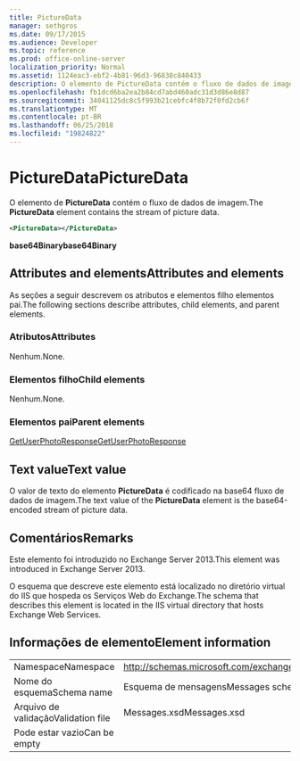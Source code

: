 ```yaml
---
title: PictureData
manager: sethgros
ms.date: 09/17/2015
ms.audience: Developer
ms.topic: reference
ms.prod: office-online-server
localization_priority: Normal
ms.assetid: 1124eac3-ebf2-4b81-96d3-96838c840433
description: O elemento de PictureData contém o fluxo de dados de imagem.
ms.openlocfilehash: fb1dcd6ba2ea2b84cd7abd460adc31d3d86e8d87
ms.sourcegitcommit: 34041125dc8c5f993b21cebfc4f8b72f0fd2cb6f
ms.translationtype: MT
ms.contentlocale: pt-BR
ms.lasthandoff: 06/25/2018
ms.locfileid: "19824822"
---
```

# <a name="picturedata"></a><span data-ttu-id="078a3-103">PictureData</span><span class="sxs-lookup"><span data-stu-id="078a3-103">PictureData</span></span>

<span data-ttu-id="078a3-104">O elemento de **PictureData** contém o fluxo de dados de imagem.</span><span class="sxs-lookup"><span data-stu-id="078a3-104">The **PictureData** element contains the stream of picture data.</span></span> 
  
```XML
<PictureData></PictureData>
```

 <span data-ttu-id="078a3-105">**base64Binary**</span><span class="sxs-lookup"><span data-stu-id="078a3-105">**base64Binary**</span></span>
## <a name="attributes-and-elements"></a><span data-ttu-id="078a3-106">Attributes and elements</span><span class="sxs-lookup"><span data-stu-id="078a3-106">Attributes and elements</span></span>

<span data-ttu-id="078a3-107">As seções a seguir descrevem os atributos e elementos filho elementos pai.</span><span class="sxs-lookup"><span data-stu-id="078a3-107">The following sections describe attributes, child elements, and parent elements.</span></span>
  
### <a name="attributes"></a><span data-ttu-id="078a3-108">Atributos</span><span class="sxs-lookup"><span data-stu-id="078a3-108">Attributes</span></span>

<span data-ttu-id="078a3-109">Nenhum.</span><span class="sxs-lookup"><span data-stu-id="078a3-109">None.</span></span>
  
### <a name="child-elements"></a><span data-ttu-id="078a3-110">Elementos filho</span><span class="sxs-lookup"><span data-stu-id="078a3-110">Child elements</span></span>

<span data-ttu-id="078a3-111">Nenhum.</span><span class="sxs-lookup"><span data-stu-id="078a3-111">None.</span></span>
  
### <a name="parent-elements"></a><span data-ttu-id="078a3-112">Elementos pai</span><span class="sxs-lookup"><span data-stu-id="078a3-112">Parent elements</span></span>

[<span data-ttu-id="078a3-113">GetUserPhotoResponse</span><span class="sxs-lookup"><span data-stu-id="078a3-113">GetUserPhotoResponse</span></span>](getuserphotoresponse.md)
  
## <a name="text-value"></a><span data-ttu-id="078a3-114">Text value</span><span class="sxs-lookup"><span data-stu-id="078a3-114">Text value</span></span>

<span data-ttu-id="078a3-115">O valor de texto do elemento **PictureData** é codificado na base64 fluxo de dados de imagem.</span><span class="sxs-lookup"><span data-stu-id="078a3-115">The text value of the **PictureData** element is the base64-encoded stream of picture data.</span></span> 
  
## <a name="remarks"></a><span data-ttu-id="078a3-116">Comentários</span><span class="sxs-lookup"><span data-stu-id="078a3-116">Remarks</span></span>

<span data-ttu-id="078a3-117">Este elemento foi introduzido no Exchange Server 2013.</span><span class="sxs-lookup"><span data-stu-id="078a3-117">This element was introduced in Exchange Server 2013.</span></span>
  
<span data-ttu-id="078a3-118">O esquema que descreve este elemento está localizado no diretório virtual do IIS que hospeda os Serviços Web do Exchange.</span><span class="sxs-lookup"><span data-stu-id="078a3-118">The schema that describes this element is located in the IIS virtual directory that hosts Exchange Web Services.</span></span>
  
## <a name="element-information"></a><span data-ttu-id="078a3-119">Informações de elemento</span><span class="sxs-lookup"><span data-stu-id="078a3-119">Element information</span></span>

|||
|:-----|:-----|
|<span data-ttu-id="078a3-120">Namespace</span><span class="sxs-lookup"><span data-stu-id="078a3-120">Namespace</span></span>  <br/> |http://schemas.microsoft.com/exchange/services/2006/messages  <br/> |
|<span data-ttu-id="078a3-121">Nome do esquema</span><span class="sxs-lookup"><span data-stu-id="078a3-121">Schema name</span></span>  <br/> |<span data-ttu-id="078a3-122">Esquema de mensagens</span><span class="sxs-lookup"><span data-stu-id="078a3-122">Messages schema</span></span>  <br/> |
|<span data-ttu-id="078a3-123">Arquivo de validação</span><span class="sxs-lookup"><span data-stu-id="078a3-123">Validation file</span></span>  <br/> |<span data-ttu-id="078a3-124">Messages.xsd</span><span class="sxs-lookup"><span data-stu-id="078a3-124">Messages.xsd</span></span>  <br/> |
|<span data-ttu-id="078a3-125">Pode estar vazio</span><span class="sxs-lookup"><span data-stu-id="078a3-125">Can be empty</span></span>  <br/> ||
   

